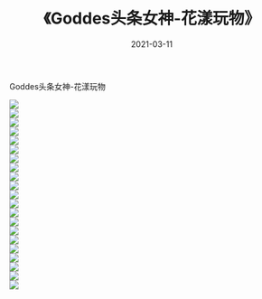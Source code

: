 ﻿---
layout: post
title:  《Goddes头条女神-花漾玩物》
date:   2021-03-11
img: http://img.660000.xyz/Sharelink/网络美图/2021/Goddes头条女神-花漾玩物/000.jpg
categories: [美女, 清纯, 唯美]
---

Goddes头条女神-花漾玩物

  ![](http://img.660000.xyz/Sharelink/网络美图/2021/Goddes头条女神-花漾玩物/001.jpg) <br> ![](http://img.660000.xyz/Sharelink/网络美图/2021/Goddes头条女神-花漾玩物/002.jpg) <br> ![](http://img.660000.xyz/Sharelink/网络美图/2021/Goddes头条女神-花漾玩物/003.jpg) <br> ![](http://img.660000.xyz/Sharelink/网络美图/2021/Goddes头条女神-花漾玩物/004.jpg) <br> ![](http://img.660000.xyz/Sharelink/网络美图/2021/Goddes头条女神-花漾玩物/005.jpg) <br> ![](http://img.660000.xyz/Sharelink/网络美图/2021/Goddes头条女神-花漾玩物/006.jpg) <br> ![](http://img.660000.xyz/Sharelink/网络美图/2021/Goddes头条女神-花漾玩物/007.jpg) <br> ![](http://img.660000.xyz/Sharelink/网络美图/2021/Goddes头条女神-花漾玩物/008.jpg) <br> ![](http://img.660000.xyz/Sharelink/网络美图/2021/Goddes头条女神-花漾玩物/009.jpg) <br> ![](http://img.660000.xyz/Sharelink/网络美图/2021/Goddes头条女神-花漾玩物/010.jpg) <br> ![](http://img.660000.xyz/Sharelink/网络美图/2021/Goddes头条女神-花漾玩物/011.jpg) <br> ![](http://img.660000.xyz/Sharelink/网络美图/2021/Goddes头条女神-花漾玩物/012.jpg) <br> ![](http://img.660000.xyz/Sharelink/网络美图/2021/Goddes头条女神-花漾玩物/013.jpg) <br> ![](http://img.660000.xyz/Sharelink/网络美图/2021/Goddes头条女神-花漾玩物/014.jpg) <br> ![](http://img.660000.xyz/Sharelink/网络美图/2021/Goddes头条女神-花漾玩物/015.jpg) <br> ![](http://img.660000.xyz/Sharelink/网络美图/2021/Goddes头条女神-花漾玩物/016.jpg) <br> ![](http://img.660000.xyz/Sharelink/网络美图/2021/Goddes头条女神-花漾玩物/017.jpg) <br> ![](http://img.660000.xyz/Sharelink/网络美图/2021/Goddes头条女神-花漾玩物/018.jpg) <br> ![](http://img.660000.xyz/Sharelink/网络美图/2021/Goddes头条女神-花漾玩物/019.jpg) <br> ![](http://img.660000.xyz/Sharelink/网络美图/2021/Goddes头条女神-花漾玩物/020.jpg) <br> ![](http://img.660000.xyz/Sharelink/网络美图/2021/Goddes头条女神-花漾玩物/021.jpg) <br>
